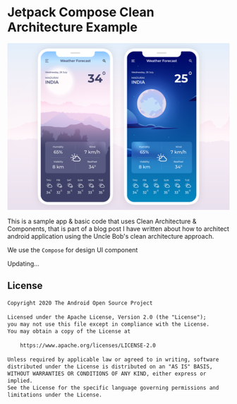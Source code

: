 # Jetpack Compose Clean Architecture Example
<img src="images/weather-app.png" alt="Jetpack Compose Samples" width="1024" />

This is a sample app & basic code that uses Clean Architecture & Components, that is part of a blog post 
I have written about how to architect android application using the Uncle Bob's clean architecture approach.

We use the `Compose` for design UI component

Updating...

## License
```
Copyright 2020 The Android Open Source Project

Licensed under the Apache License, Version 2.0 (the "License");
you may not use this file except in compliance with the License.
You may obtain a copy of the License at

    https://www.apache.org/licenses/LICENSE-2.0

Unless required by applicable law or agreed to in writing, software
distributed under the License is distributed on an "AS IS" BASIS,
WITHOUT WARRANTIES OR CONDITIONS OF ANY KIND, either express or implied.
See the License for the specific language governing permissions and
limitations under the License.
```